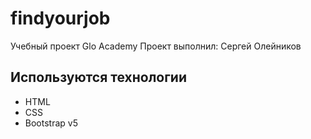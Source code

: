 # findyourjob
Учебный проект Glo Academy
Проект выполнил: Сергей Олейников

## Используются технологии
- HTML 
- CSS 
- Bootstrap v5
